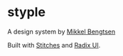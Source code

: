 # **styple**

A design system by [Mikkel Bengtsen](https://www.mikkelbengtsen.com/)

Built with [Stitches](https://stitches.dev/) and [Radix UI](https://www.radix-ui.com/).
